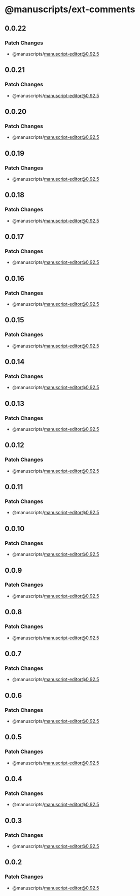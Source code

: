 # @manuscripts/ext-comments

## 0.0.22

### Patch Changes

- @manuscripts/manuscript-editor@0.92.5

## 0.0.21

### Patch Changes

- @manuscripts/manuscript-editor@0.92.5

## 0.0.20

### Patch Changes

- @manuscripts/manuscript-editor@0.92.5

## 0.0.19

### Patch Changes

- @manuscripts/manuscript-editor@0.92.5

## 0.0.18

### Patch Changes

- @manuscripts/manuscript-editor@0.92.5

## 0.0.17

### Patch Changes

- @manuscripts/manuscript-editor@0.92.5

## 0.0.16

### Patch Changes

- @manuscripts/manuscript-editor@0.92.5

## 0.0.15

### Patch Changes

- @manuscripts/manuscript-editor@0.92.5

## 0.0.14

### Patch Changes

- @manuscripts/manuscript-editor@0.92.5

## 0.0.13

### Patch Changes

- @manuscripts/manuscript-editor@0.92.5

## 0.0.12

### Patch Changes

- @manuscripts/manuscript-editor@0.92.5

## 0.0.11

### Patch Changes

- @manuscripts/manuscript-editor@0.92.5

## 0.0.10

### Patch Changes

- @manuscripts/manuscript-editor@0.92.5

## 0.0.9

### Patch Changes

- @manuscripts/manuscript-editor@0.92.5

## 0.0.8

### Patch Changes

- @manuscripts/manuscript-editor@0.92.5

## 0.0.7

### Patch Changes

- @manuscripts/manuscript-editor@0.92.5

## 0.0.6

### Patch Changes

- @manuscripts/manuscript-editor@0.92.5

## 0.0.5

### Patch Changes

- @manuscripts/manuscript-editor@0.92.5

## 0.0.4

### Patch Changes

- @manuscripts/manuscript-editor@0.92.5

## 0.0.3

### Patch Changes

- @manuscripts/manuscript-editor@0.92.5

## 0.0.2

### Patch Changes

- @manuscripts/manuscript-editor@0.92.5
